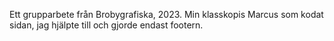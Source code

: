 Ett grupparbete från Brobygrafiska, 2023.
Min klasskopis Marcus som kodat sidan, jag hjälpte till och gjorde endast footern.
